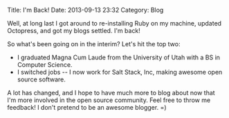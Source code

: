 Title: I'm Back!
Date: 2013-09-13 23:32
Category: Blog

Well, at long last I got around to re-installing Ruby on my machine, updated
Octopress, and got my blogs settled.  I'm back!

So what's been going on in the interim?  Let's hit the top two:

- I graduated Magna Cum Laude from the University of Utah with a BS in Computer
  Science.
- I switched jobs -- I now work for Salt Stack, Inc, making awesome open source
  software.

A lot has changed, and I hope to have much more to blog about now that I'm more
involved in the open source community.  Feel free to throw me feedback!  I
don't pretend to be an awesome blogger.  =)
